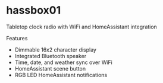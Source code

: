 # hassbox01
 
Tabletop clock radio with WiFi and HomeAssistant integration

Features
* Dimmable 16x2 character display
* Integrated Bluetooth speaker
* Time, date, and weather sync over WiFi
* HomeAssistant scene button
* RGB LED HomeAssistant notifications
